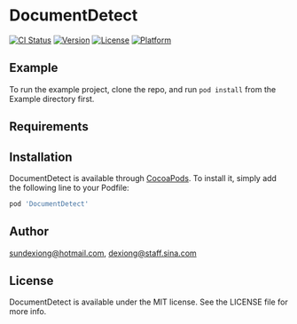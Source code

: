 # DocumentDetect

[![CI Status](https://img.shields.io/travis/sundexiong@hotmail.com/DocumentDetect.svg?style=flat)](https://travis-ci.org/sundexiong@hotmail.com/DocumentDetect)
[![Version](https://img.shields.io/cocoapods/v/DocumentDetect.svg?style=flat)](https://cocoapods.org/pods/DocumentDetect)
[![License](https://img.shields.io/cocoapods/l/DocumentDetect.svg?style=flat)](https://cocoapods.org/pods/DocumentDetect)
[![Platform](https://img.shields.io/cocoapods/p/DocumentDetect.svg?style=flat)](https://cocoapods.org/pods/DocumentDetect)

## Example

To run the example project, clone the repo, and run `pod install` from the Example directory first.

## Requirements

## Installation

DocumentDetect is available through [CocoaPods](https://cocoapods.org). To install
it, simply add the following line to your Podfile:

```ruby
pod 'DocumentDetect'
```

## Author

sundexiong@hotmail.com, dexiong@staff.sina.com

## License

DocumentDetect is available under the MIT license. See the LICENSE file for more info.
